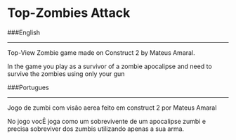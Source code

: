# Top-Zombies Attack

###English
___
Top-View Zombie game made on Construct 2 by Mateus Amaral.

In the game you play as a survivor of a zombie apocalipse and need to survive the zombies using only your gun

###Portugues
___
Jogo de zumbi com visão aerea feito em construct 2 por Mateus Amaral

No jogo vocÊ joga como um sobrevivente de um apocalipse zumbi e precisa sobreviver dos zumbis utilizando apenas a sua arma.
